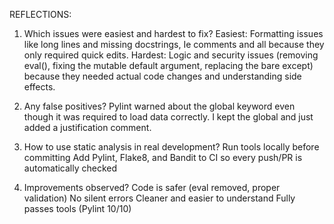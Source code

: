 REFLECTIONS:
1. Which issues were easiest and hardest to fix?
Easiest: Formatting issues like long lines and missing docstrings, Ie comments and all because they only required quick edits.
Hardest: Logic and security issues (removing eval(), fixing the mutable default argument, replacing the bare except) because they needed actual code changes and understanding side effects.


2. Any false positives?
Pylint warned about the global keyword even though it was required to load data correctly. I kept the global and just added a justification comment.
3. How to use static analysis in real development?
Run tools locally before committing
Add Pylint, Flake8, and Bandit to CI so every push/PR is automatically checked


4. Improvements observed?
Code is safer (eval removed, proper validation)
No silent errors
Cleaner and easier to understand
Fully passes tools (Pylint 10/10)
